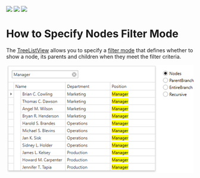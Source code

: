 <!-- default badges list -->
![](https://img.shields.io/endpoint?url=https://codecentral.devexpress.com/api/v1/VersionRange/168149976/19.1.3%2B)
[![](https://img.shields.io/badge/Open_in_DevExpress_Support_Center-FF7200?style=flat-square&logo=DevExpress&logoColor=white)](https://supportcenter.devexpress.com/ticket/details/T830470)
[![](https://img.shields.io/badge/📖_How_to_use_DevExpress_Examples-e9f6fc?style=flat-square)](https://docs.devexpress.com/GeneralInformation/403183)
<!-- default badges end -->
# How to Specify Nodes Filter Mode

The [TreeListView](https://docs.devexpress.com/WPF/DevExpress.Xpf.Grid.TreeListView) allows you to specify a [filter mode](https://docs.devexpress.com/WPF/11981/controls-and-libraries/data-grid/filtering-and-searching/filtering-in-code/filtering-nodes?v=19.1) that defines whether to show a node, its parents and children when they meet the filter criteria.

![filtering-nodes](/images/filtering-nodes-example.png)
